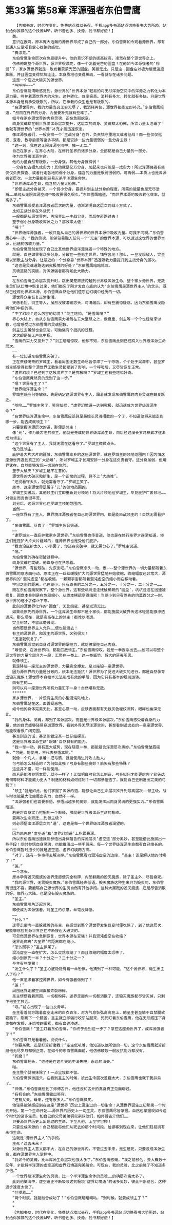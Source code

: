 # 第33篇 第58章 浑源强者东伯雪鹰
        【告知书友，时代在变化，免费站点难以长存，手机app多书源站点切换看书大势所趋，站长给你推荐的这个换源APP，听书音色多、换源、找书都好使！】
       轰。
       意识在轰鸣，原本庞大浩瀚的源世界却成了自己的一部分，东伯雪鹰如今观看源世界，却有普通人反掌观看掌心纹路的感觉。
       “真漂亮。”
       东伯雪鹰生命层次在急剧提升中，他的意识不断的拔高拔高，凌驾在整个源世界之上。
       仿佛俯瞰整个源世界，源世界很漂亮，像一个发着光芒的圆盘！在他如今浑源强者的‘视觉’下，家乡源世界就是一散发着蒙蒙光芒的圆盘，美丽无比。只是这一圆盘在以极为缓慢速度膨胀，并且圆盘变得坑坑洼洼，本身质地也变得稀疏，一看就存在诸多问题。
       这是一个临近大破灭的源世界。
       “呼呼呼~~~”
       东伯雪鹰能清晰感觉到，源世界的‘世界本源’轻易的将无尽浑源空间中的浑源之力转化为本源力量，呵护着源世界内的众生。这种转化，效率极高。消耗有多大，转化就有多快。只是世界本源本身是有承受极限的，所以，它承载的众生也是有极限的。
       “在源世界内，我的力量当真无穷无尽了，我消耗再快，源世界都能立即补充。”东伯雪鹰暗道，“然而在外界的分身，力量要补充就有些难了。”
       如今在家乡源世界的肉身灵魂，正在急剧蜕变。
       肉身灵魂都在朝世界境浑源层次提升，这层次的肉身、灵魂都太恐怖，所需力量太浩瀚了！也就有源世界的‘世界本源’补充才能迅速恢复。
       像浑源强者们，一般安排一个‘主战分身’在外，负责镇守重地又或者征战！而一些仅仅巡视、查看、教导后辈等诸多事情，都是安排一些力量很弱的一些分身去做！
       “这一刻，我在这无限浑源空间中，独一无二。”
       自己在家乡，在界心大陆，在修行圣界的诸多分身，全部都是自己力量的一部分。
       作为世界级浑源生命。
       他的力量自然有极限，一分身强，其他分身就得弱！
       一分身如占据九成实力！其他就是亿万分身，加起来也只能是一成实力！所以浑源强者有些仅仅负责探查、或者行走各地的弱小分身，蕴含的力量是很弱很弱的。可再弱……本质上也是浑源强者层次，一丝力量都能轻易灭杀半浑源生命体。
       “世界级浑源生命，蕴含的力量太恐怖。”
       “即便主战分身被灭，一个弱小分身，要提升到主战分身的程度，所需的能量也是无尽浩瀚……单纯从无限浑源空间中吸收要很久很久。”东伯雪鹰暗道，“而世界本源的吸收转化效率，就高多了。”
       东伯雪鹰感受着浑源强者层次的力量，也渐渐明白这层次的战斗方式了。
       比如主战分身在外战死！
       一般都是从源世界内，再培养出一主战分身，而后在赶路过去！
       至于弱小分身吸收浑源之力？那效率太低！
       “咦？”
       “世界级浑源强者，一般只能从自己的源世界的世界本源中吸收力量。可我不同啊。”东伯雪鹰心中一动，“我的灵魂，能够轻易融入任何一个‘无主’的世界本源，可以透过这世界的世界本源，迅速的吸收力量。”
       东伯雪鹰忽然发现了自己比其他世界级浑源强者一个特殊的地方。
       就是，自己如果有众多分身，分散在一些无主世界，镇守各地！那么，一旦发现敌人，完全可以消散主战分身。让最近的一个分身靠‘世界本源’迅速吸收力量提升到主战分身的层次。
       “这也是灵魂道路达到究极境的好处？”东伯雪鹰暗暗惊叹。
       灵魂道路的突破，对浑源强者都有如此大助力。
       ……
       在东伯雪鹰生命层次提升时，跳出樊笼直接跨越到世界级浑源生命，整个家乡源世界，无数生灵们从幻境中恢复过来，他们都忘了刚才发自心底的认为‘东伯雪鹰是源世界主人’的念头，既然已经炼化世界本源，东伯雪鹰自然让他们遗忘在幻境中经历的一切。
       源世界众生恢复正常生活。
       天愚老祖、剑主等人，虽然没被灌输念头，可清醒后，却有些震惊疑惑。因为东伯雪鹰没隐瞒他们中招的事。
       “中了幻境？这么厉害的幻境？”剑主吃惊，“是雪鹰吗？”
       界心大陆上，自从东伯雪鹰实力凌驾在五大至尊之上，像夏皇、剑主等一个个也经常来讨教，也曾感受过东伯雪鹰的灵魂招数。
       剑主过去虽然也会沉沦，可勉强有个抵抗的过程。
       这次却是悄无声息中招。
       “雪鹰的实力又提升了？”剑主暗暗惊叹，他却不知，东伯雪鹰此刻已经跨入世界级浑源生命层次。
       ……
       有一位知道东伯雪鹰突破了。
       正在茶楼喝茶的罗城主，看着周围无数生命尽皆停滞了一个呼吸，个个处于呆滞中，甚至罗城主感受得到整个源世界无数生灵都受到了影响，一个呼吸后，又尽皆恢复正常。
       “虚界幻境？已经到了这般境界了？是究极吗？”罗城主也有些吃惊好奇。
       “东伯雪鹰竟然真的走到了这一步。”
       “嗯？世界有主了？”
       “世界级浑源生命？”
       罗城主感应何等敏锐，先是确定这源世界有主人，跟着就发现东伯雪鹰的肉身灵魂在蜕变跃迁。
       “哈哈……”罗城主笑了，笑容灿烂，“虚界幻境道一达到究极，就迅速成为世界级浑源生命？”
       “在世界级浑源生命中，东伯雪鹰应该算是最擅长灵魂招数的一个了，不知道他将来能走到哪一步，能否成就领主？”
       只要掌握浑源层次的道，那便是领主！
       像‘元’，作为最古老的领主，他就是先成的世界级浑源生命，而后经过漫长岁月积累才逐渐成为领主。
       “这个世界有了主人，我就无需在这看守了。”罗城主微微点头。
       他乃是领主。
       庇护着大片大片的疆域，东伯雪鹰家乡的这座源世界，就在罗城主的领地范围内！因为怕这座源世界遇到真正的‘大劫难’，所以罗城主才长期安排一分身在这负责看守。这分身虽弱，但境界犹在，自然能够发现一切潜在危险。
       至于大破灭？罗城主是不在意的。
       源世界的大破灭和新生，是一个正常的过程，算不上‘大劫难’。
       “还没看守太久，就无需看守了。”罗城主笑了。
       原本，这座源世界是属于‘元’的领地范围的。
       罗城主突破后，其他领主们立即重新划分领地！将大片领地给罗城主，毕竟庇护广袤领地……对领主而言也很辛苦。
       划分后，这源世界也在罗城主领地范围内。
       当然——
       一座世界有了主人，世界境浑源强者在自己的源世界内，都是能匹敌领主的！自然无需看护了。
       “东伯雪鹰，恭喜了！”罗城主传音笑道。
       ……
       “谢罗城主一直庇护我家乡源世界。”东伯雪鹰也传音道，他也是在修行圣界才逐渐知道，领主们是庇护大片大片疆域的，连源世界也是受他们庇护。
       “我也没庇护太久，小事罢了，你还在突破中，就无需分心了。”罗城主说道。
       “嗯。”
       东伯雪鹰的确在突破过程中。
       肉身灵魂在突破，他自身也在熟悉着。
       “源世界，有些残破，先恢复吧。”东伯雪鹰念头一动，轰~~~整个源世界的一切力量都随着东伯雪鹰的意志而行动，原本正在一丝丝缓慢扩大的源世界猛地开始收缩，收缩幅度还非常大，源世界内的‘混沌虚空’都在收缩，一颗颗宇宙都随着混沌虚空的缩小而在移动着。
       宇宙之间的距离，也在缩小，只有原先的二分之一，五分之一，十分之一，二十分之一……
       而在东伯雪鹰观察下，整个源世界，这有些坑坑洼洼残破稀疏的‘圆盘’，坑坑洼洼在迅速被修复，圆盘本身则是在急剧缩小，从原本稀疏变得缜密！当缩小到只有原先的约莫百分之一时，源世界的缩小才停止下来。
       此刻的源世界化作的‘圆盘’，无比缜密，甚至光滑无比。
       如果说原先的源世界，一个连浑源生命都不是小家伙，都能施展大破界传送术轻易能够渗透进来。那么现在，就是高高在上的领主！都难以渗透。
       完全封禁，不留丝毫破绽。
       当然若是世界主人允许……便也能进去！
       有主的源世界，和没主的源世界，区别很大！
       “迅速就恢复了。”
       东伯雪鹰感觉到自身对源世界的掌控力，就仿佛掌控自己肉身。
       “难怪说，在源世界内，都能匹敌领主。”东伯雪鹰惊叹，若是一拳轰杀出去……他可以将整个源世界的力量全部合为一股，汇聚在一拳上，这一拳威势，将大的匪夷所思。
       就像领主。
       若是降临一座无主的源世界，力量完全爆发，足以摧毁一座源世界。
       因为源世界的力量是分散的，根本无法抵抗！源世界为了促进大破灭的进行，都是自然孕育出毁灭魔族！源世界本身根本无法形成有效的手段，因为它只有基本的规则运转。
       而有主的……
       则可以将一座源世界所有力量汇于一身！自然堪称无敌。
       ******
       家乡源世界，一片没有生灵的小型混沌陆地上。
       东伯雪鹰站在这，面露疑惑色。
       如今他的身体完美无比，甚至心意一动，皮肤表面都有无数灰色秘纹流转，眼眸也幽深无比。
       “我的身体，灵魂，都到了浑源层次，而且是世界级浑源层次。”东伯雪鹰感受着自身的力量，他的目光能够轻易穿透源世界，看到外界无尽浑源空间，甚至看到遥远处的一座座源世界，他能观看很广阔范围。
       甚至刻意的话，甚至能锁定某一处仔细探查。
       这是世界级浑源生命‘眼睛’自然具有的能力。
       “我一举一动，拥有莫大威势，现在随意一拳，都能蕴含浑源层次奥妙。”东伯雪鹰皱眉摇头，“可是，能使用，不代表参悟本质。”
       就像一个凡人，拿着一把弓箭，就能使用进行攻击敌人。
       可弓箭怎么制造的？为何如此强？弓身有那些奥妙？箭矢有那些特殊？
       这些并不懂，可一样能使用。
       而若是能够参悟本质，就不一样了！比如明白弓箭怎么制造，弓身如何才能更厉害？箭矢选用何等材料才能威力更大？制造的材料如何炼制？一切都参悟透了，就能自己去制造出完美的弓箭了！
       ‘领主’就是如此，他们掌握了浑源的道，能够让自己生命层次推升到最高层次——领主级。战斗时也能最大化施展出实力，自然不一样。
       “浑源强者们也需要参悟，参悟出越多的奥妙，就能发挥出肉身灵魂的更强实力。”东伯雪鹰暗道。
       若是将自身实力挖掘到一个巅峰，那就是世界级浑源生命的巅峰。
       要再次生命跃迁……到领主级？
       则必须悟出浑源层次的‘道’，这也是每一个世界级浑源强者渴望的。
       ……
       因为原先在‘虚空道’和‘虚界幻境道’上积累最深。
       所以东伯雪鹰迅速就能参悟出身体蕴含的浑源层次‘虚空道’部分奥妙，甚至能借此施展出一些手段！同时参悟自身灵魂，也能推演出一些手段来。每一个世界级浑源生命都有自己擅长的，东伯雪鹰暂时擅长的就是虚空道、虚界幻境两方面。
       “对了，还有一件事得去解决掉。”东伯雪鹰看向混沌虚空的边缘，“圣主！该是解决他的时候了！”
       “蓬。”
       一个念头。
       原本孕育毁灭魔族的迷界走廊便完全粉碎，内部躲藏的毁灭魔族，除了圣主外，尽皆身死。
       “我的源世界，无需毁灭魔族。”东伯雪鹰轻声低语，毁灭魔族这种生来只为毁灭的，东伯雪鹰很是不喜，要磨砺自己源世界的生灵自然有其他手段。这种大屠戮的毁灭魔族，还是尽皆消散的好。像界心大陆，也是没有毁灭魔族的。
       “圣主。”
       东伯雪鹰嘴角泛起冷笑。
       即便成为浑源强者，对圣主的杀意，丝毫没降低。
       ……
       “什么？”
       迷界走廊内一直躲藏着的圣主，在感觉到整个源世界发生巨变时便吃惊了，到了他这层次，是能够感应到源世界正在不断接近大破灭的。
       可忽然源世界在急剧恢复，世界本源在变强！并且混沌虚空在收缩？
       迷界走廊离‘古圣界’的距离都在缩小。
       “怎么回事？”圣主惊呆了。
       混沌虚空一直在扩大，怎么突然收缩了？而且收缩的幅度太恐怖了。
       缩小到原先一半？十分之一？二十分之一？
       圣主有些发蒙！
       “发生什么了？”圣主心底隐隐有着一丝恐惧，他猜到了一种可能，“这个源世界，诞生出主人了吗？”
       他一直追求着掌控源世界，如今有强者做到了？
       “蓬！”
       周围迷界走廊空间直接炸裂粉碎。
       圣主愣愣看着周围，一切都粉碎，迷界走廊内一切都消散了，连毁灭魔族都尽皆灭掉，只剩下他圣主独活。
       “呼。”前方出现了一位白衣青年。
       圣主看着前方踏着虚空走来的白衣青年，对方气息恢弘高高在上，他圣主甚至情不自禁腿软要跪下，刚跪下一个膝盖，圣主就立即强行咬牙站起来，死死盯着东伯雪鹰，他在无形威压下身体都在发颤，牙齿咬的很紧，都有血迹渗透。
       “东伯雪鹰！”圣主盯着东伯雪鹰，“你终于走到这一步了？掌控这座源世界了，成浑源强者了？”
       东伯雪鹰只是看着他，没说什么。
       “你要杀我，还是打算折磨我？”圣主低吼着，他知道以他所做的一切，这个东伯雪鹰就算折磨他无尽岁月都很正常。在如今的东伯雪鹰面前，他仿佛蝼蚁一般反抗能力都没有。
       “折磨？”
       东伯雪鹰摇头，“你还是在这片天地中消失吧，永远的消失。”
       嗡。
       圣主整个就被抹除了！一点尘埃都不留。
       东伯雪鹰微微摇头，在看到圣主的时候，彼此生命层次差距太大，东伯雪鹰也就干脆抹杀了。
       “师傅。”东伯雪鹰想到了师傅古亓，他还没和古亓的真身真正见面聊过。
       “有机会的。”东伯雪鹰露出笑容。
       “还有父亲，母亲，还有很多人。”东伯雪鹰微笑。
       他轻易能够感应到在这座‘源世界’历史上诞生过的一切生命！从源世界诞生之初那第一个时代开始，第一个生命开始……源世界的历史上一切生灵，东伯雪鹰尽皆掌握。自然也掌握现如今这个时代的诸多生灵，如自己的父母弟弟铜叔宗叔他们，如师傅古亓他们……
       只要源世界历史上出现过的生命，下至凡俗，上至宇宙神！
       只要没成浑源的！自己都能将他们从死去的那个时间段，给挪移到现在来，让他们轻易拥有永恒生命。
       这就是‘源世界主人’的手段。
       生死？过去未来？
       对源世界主人意义都不大，在自己的源世界内，不管过去未来，是生是死，只要没成浑源生命，都在源世界主人掌控中。
       “我如今的灵魂，比半浑源生命层次也强太多了。”东伯雪鹰感慨，“我之前预估，要大概数十亿年，才能将半浑源的虚空道和虚界幻境道完美融合。可现在，我的灵魂，比之前强了不知道多少倍。”
       一个世界级浑源生命的灵魂，比一个半浑源生命体的灵魂……的确层次高太多了。
       此刻他脑海中，虚空道正不断吸收这究极境‘虚界幻境道’的诸多奥妙，彼此不断结合，这种进步速度太快了。
       “估摸着……”
       “两个时辰，就能融合成功了？”东伯雪鹰暗暗嘀咕，“到时候，就要成领主了？”
       *
       *
       【告知书友，时代在变化，免费站点难以长存，手机app多书源站点切换看书大势所趋，站长给你推荐的这个换源APP，听书音色多、换源、找书都好使！】